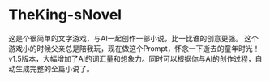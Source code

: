 # TheKing-sNovel
这是个很简单的文字游戏，与AI一起创作一部小说，比一比谁的创意更强。 这个游戏小的时候父亲总是陪我玩，现在做这个Prompt，怀念一下逝去的童年时光！ v1.5版本，大幅增加了AI的词汇量和想象力。同时可以根据你与AI的创作过程，自动生成完整的全篇小说了。

